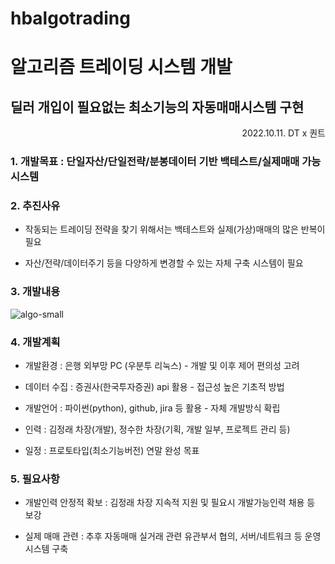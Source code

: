 # hbalgotrading
# 알고리즘 트레이딩 시스템 개발


## 딜러 개입이 필요없는 최소기능의 자동매매시스템 구현

<p style="text-align: right">
2022.10.11. DT x 퀀트</p>



### 1. 개발목표 : 단일자산/단일전략/분봉데이터 기반 백테스트/실제매매 가능 시스템


### 2. 추진사유



* 작동되는 트레이딩 전략을 찾기 위해서는 백테스트와 실제(가상)매매의 많은 반복이 필요


* 자산/전략/데이터주기 등을 다양하게 변경할 수 있는 자체 구축 시스템이 필요

### 3. 개발내용
![algo-small](https://user-images.githubusercontent.com/19812675/195486362-45e69ffc-f9af-4d5c-88ed-b9b8c0ddc660.jpg)

### 4. 개발계획



* 개발환경 : 은행 외부망 PC (우분투 리눅스) - 개발 및 이후 제어 편의성 고려


* 데이터 수집 : 증권사(한국투자증권) api 활용 - 접근성 높은 기초적 방법


* 개발언어 : 파이썬(python), github, jira 등 활용 - 자체 개발방식 확립


* 인력 : 김정래 차장(개발), 정수한 차장(기획, 개발 일부, 프로젝트 관리 등)


* 일정 : 프로토타입(최소기능버전) 연말 완성 목표

### 5. 필요사항



* 개발인력 안정적 확보 : 김정래 차장 지속적 지원 및 필요시 개발가능인력 채용 등 보강


* 실제 매매 관련 : 추후 자동매매 실거래 관련 유관부서 협의, 서버/네트워크 등 운영 시스템 구축
